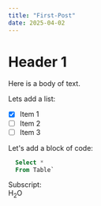 ```yaml
---
title: "First-Post"
date: 2025-04-02
---
```


# Header 1
Here is a body of text. 

Lets add a list: 
- [x] Item 1
- [ ] Item 2
- [ ] Item 3

Let's add a block of code:
``` SQL
  Select *
  From Table`
```

Subscript:\
H<sub>2</sub>O
